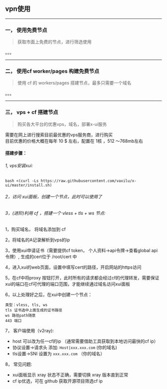 ## vpn使用
---

### 一， 使用免费节点
> 获取市面上免费的节点，进行筛选使用

。。。

---

### 二， 使用cf worker/pages 构建免费节点
> 使用 cf 的 workers/pages 搭建节点，最多只需要一个域名

。。。

---

### 三， vps + cf 搭建节点
> 购买各大平台的优惠vps，域名，部署x-ui服务

需要在网上进行搜索目前最优惠的vps服务商，进行购买   
目前优惠的价格大概在每年 10 $ 左右，配置在 1核 ，512 ～768mb左右   

#### 搭建步骤：
###### 1, vps安装xui:
`bash <(curl -Ls https://raw.githubusercontent.com/vaxilu/x-ui/master/install.sh) `
###### 2，访问 xui面板，创建一个节点，此时可以使用了

###### 3，(进阶)利用 cf ，搭建一个 vless + tls + ws 节点:   

1，购买域名， 将域名添加到 cf   

2，将域名的A记录解析到vps的ip   

3，使用xui申请证书（需要提供cf token， 个人资料->api令牌->查看global api令牌）, 生成的cert位于 /root/cert 中   

4，进入xui的web页面，设置中填写cert的路径，开启网站的https访问   

5，在cf中将proxy 按钮打开，此时所有的请求都会经过cf的代理转发，需要保证xui的端口在cf可代理的端口范围，才能继续通过域名访问xui面板   

6，以上处理好之后，在xui中创建一个节点：      
```
类型：vless, tls, ws
tls 证书选中上面生成的证书路径
ws 路径path随意
443 端口
```   

7， 客户端使用（v2ray):   
- host 可以改为任一cf的ip （通常需要借助工具获取到本地访问最快的cf ip）
- 协议设置->请求头 添加: `Host|xxx.xxx.com` (你的域名)
- tls设置->SNI 设置为 `xxx.xxx.com` （你的域名）

8， 常见问题:   
- xui面板显示 xray 状态不正确，需要切换 xray 版本直到正常
- cf ip优选，可在 github 获取开源项目筛选cf ip
